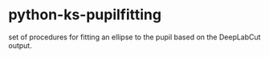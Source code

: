 # python-ks-pupilfitting
set of procedures for fitting an ellipse to the pupil based on the DeepLabCut output.
